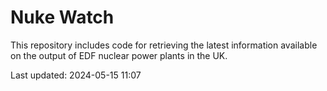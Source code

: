 # Nuke Watch

This repository includes code for retrieving the latest information available on the output of EDF nuclear power plants in the UK.

Last updated: 2024-05-15 11:07